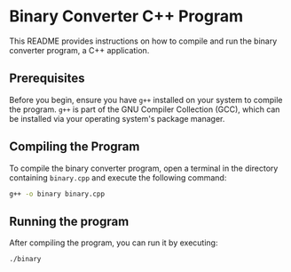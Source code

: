 # Binary Converter C++ Program

This README provides instructions on how to compile and run the binary converter program, a C++ application.

## Prerequisites

Before you begin, ensure you have `g++` installed on your system to compile the program. `g++` is part of the GNU Compiler Collection (GCC), which can be installed via your operating system's package manager.

## Compiling the Program

To compile the binary converter program, open a terminal in the directory containing `binary.cpp` and execute the following command:

```bash
g++ -o binary binary.cpp
```

## Running the program

After compiling the program, you can run it by executing:
```bash
./binary
```

